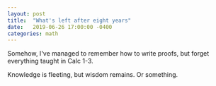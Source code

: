 ```yaml
---
layout: post
title:  "What's left after eight years"
date:   2019-06-26 17:00:00 -0400
categories: math
---
```

Somehow, I've managed to remember how to write proofs, but forget everything taught in Calc 1-3.

Knowledge is fleeting, but wisdom remains. Or something.
